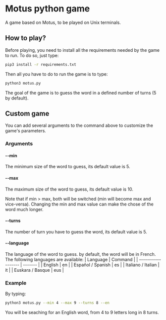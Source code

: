 # Motus python game
A game based on Motus, to be played on Unix terminals.

## How to play?
Before playing, you need to install all the requirements needed by the game to run.
To do so, just type: 
```bash
pip3 install -r requirements.txt
```

Then all you have to do to run the game is to type:
```bash
python3 motus.py
```

The goal of the game is to guess the word in a defined number of turns (5 by default).

## Custom game
You can add several arguments to the command above to customize the game's parameters.

### Arguments 

#### --min
The minimum size of the word to guess, its default value is 5.

#### --max
The maximum size of the word to guess, its default value is 10.

Note that if min > max, both will be switched (min will become max and vice-versa).
Changing the min and max value can make the chose of the word much longer.

#### --turns
The number of turn you have to guess the word, its default value is 5.

#### --language
The language of the word to guess. by default, the word will be in French. The following languages are available:
| Language           | Command |
| ------------------ | ------- |
| English            | en      |
| Español / Spanish  | es      |
| Italiano / Italian | it      |
| Euskara / Basque   | eus     |

### Example
By typing:
```bash
python3 motus.py --min 4 --max 9 --turns 8 --en
```
You will be seaching for an English word, from 4 to 9 letters long in 8 turns.